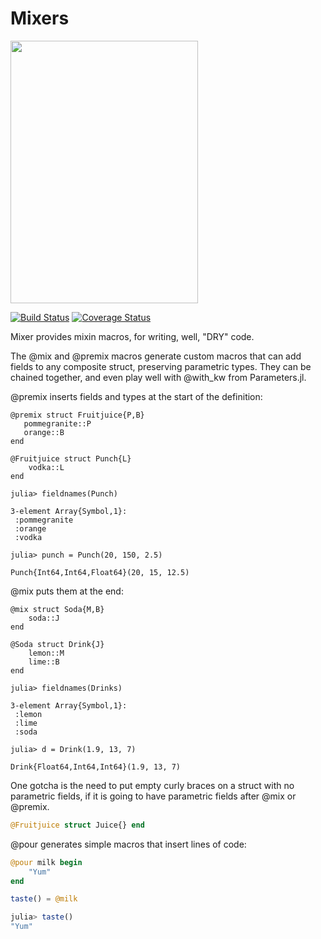 # Mixers

<img src="https://www.giraffescanbake.com/wp-content/uploads/2016/12/Pomegranate-Martini3.gif" data-canonical-src="https://www.giraffescanbake.com/wp-content/uploads/2016/12/Pomegranate-Martini3.gif" width="300" height="420" />

[![Build Status](https://travis-ci.org/rafaqz/Mixers.jl.svg?branch=master)](https://travis-ci.org/rafaqz/Mixers.jl)
[![Coverage Status](https://coveralls.io/repos/rafaqz/Mixers.jl/badge.svg?branch=master&service=github)](https://coveralls.io/github/rafaqz/Mixers.jl?branch=master)

Mixer provides mixin macros, for writing, well, "DRY" code.

The @mix and @premix macros generate custom macros that can add fields to any
composite struct, preserving parametric types. They can be chained together, and
even play well with @with_kw from Parameters.jl. 

@premix inserts fields and types at the start of the definition:

```juliarepl
@premix struct Fruitjuice{P,B}
   pommegranite::P
   orange::B
end

@Fruitjuice struct Punch{L}
    vodka::L
end

julia> fieldnames(Punch)

3-element Array{Symbol,1}:
 :pommegranite
 :orange      
 :vodka       

julia> punch = Punch(20, 150, 2.5)
               
Punch{Int64,Int64,Float64}(20, 15, 12.5) 
```

@mix puts them at the end:

```juliarepl
@mix struct Soda{M,B}
    soda::J
end

@Soda struct Drink{J}
    lemon::M
    lime::B
end

julia> fieldnames(Drinks)

3-element Array{Symbol,1}:
 :lemon
 :lime     
 :soda    

julia> d = Drink(1.9, 13, 7)
                  
Drink{Float64,Int64,Int64}(1.9, 13, 7)                
```


One gotcha is the need to put empty curly braces on a struct with no
parametric fields, if it is going to have parametric fields after @mix or
@premix.

```julia
@Fruitjuice struct Juice{} end
```

@pour generates simple macros that insert lines of code:

```julia
@pour milk begin
    "Yum"
end

taste() = @milk

julia> taste()                                                                      
"Yum"
```
